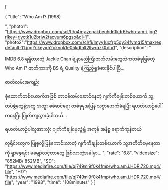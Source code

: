 [

{
    "title": "Who Am I? (1998)

",
    "photo1": "https://www.dropbox.com/scl/fi/o4mjazcpakbeuhdn1kdr6/who-am-i.jpg?rlkey=rjyctk1u2briw2tacvum6pgso&dl=1",
"photo2":"https://www.dropbox.com/scl/fi/lmyy1ucfrp5dy34fvmq15/maxresdefault-11.jpg?rlkey=h2okvpk1e05kdtnft2llwrqzk&dl=1",
    "description": "  
 
  IMDB 6.8 ရရှိထားတဲ့ Jackie Chan ရဲ့နာမည်ကြီးဇာတ်လမ်းတွေထဲကတစ်ခုဖြစ်တဲ့
Who Am I? ဇာတ်ကားကို BS ရဲ့ Quality နဲ့ကြည့်ရှုခံစားနိုင်ပါပြီ…

ဇာတ်လမ်းအကျဉ်း

စုံထောက်တစ်ယောက်အဖြစ် တာဝန်ထမ်းဆောင်နေတဲ့ ဂျက်ကီချန်းတစ်ယောက်
သူ့တပ်ဖွဲ့တွေနဲ့အတူ အထူး စစ်ဆင်ရေး တစ်ခုမှအပြန် သစ္စာဖောက်ခံရပြီး
ရဟတ်ယာဉ်ပေါ်ကနေပြီး ပြုတ်ကျသွားခဲ့ပါတယ်…

ရဟတ်ယာဉ်ပါလူအားလုံး ဂျက်ကီချန်းမှလွဲ၍ အကုန် အနိစ္စ ရောက်ကုန်တယ်

လူရိုင်းတွေက ပြုစုလို့ပြန်ကောင်းလာတဲ့ ဂျက်ကီချန်းတစ်ယောက်
သူ့အတိတ်မေ့နေတာကို ရှာဖွေရင်း မမျှော်လင့်တာတွေ ဖြစ်လာတဲ့အခါမှာ…
",
"rate": "6.8",
"videosize": "852MB/ 852MB",
"SD": "https://www.mediafire.com/file/qj749ml9f0k4fmp/who.am.i.HDR.720.mp4/file",
"HD": "https://www.mediafire.com/file/qj749ml9f0k4fmp/who.am.i.HDR.720.mp4/file",
"year": "1998",
"time": "108minutes"
  }
]
